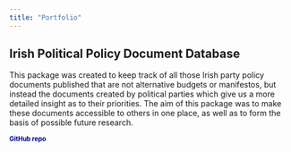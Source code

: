 ```yaml
---
title: "Portfolio"
---
```


## Irish Political Policy Document Database

This package was created to keep track of all those Irish party policy documents published that are not alternative budgets or manifestos, but instead the documents created by political parties which give us a more detailed insight as to their priorities. The aim of this package was to make these documents accessible to others in one place, as well as to form the basis of possible future research.

<p>
  <a href="https://github.com/mcclenjam/IrishPolDoc" style="text-decoration: none; color: #00008B; font-weight: bold; font-size: 0.8em;">GitHub repo</a>
</p>
